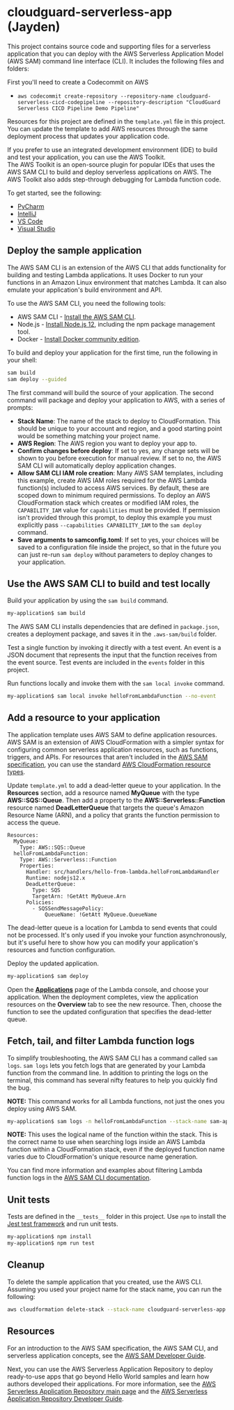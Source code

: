 # cloudguard-serverless-app (Jayden)

This project contains source code and supporting files for a serverless application that you can deploy with the AWS Serverless Application Model (AWS SAM) command line interface (CLI). It includes the following files and folders:

First you'll need to create a Codecommit on AWS

- `aws codecommit create-repository --repository-name cloudguard-serverless-cicd-codepipeline --repository-description "CloudGuard Serverless CICD Pipeline Demo Pipeline"` 


Resources for this project are defined in the `template.yml` file in this project. You can update the template to add AWS resources through the same deployment process that updates your application code.

If you prefer to use an integrated development environment (IDE) to build and test your application, you can use the AWS Toolkit.  
The AWS Toolkit is an open-source plugin for popular IDEs that uses the AWS SAM CLI to build and deploy serverless applications on AWS. The AWS Toolkit also adds step-through debugging for Lambda function code. 

To get started, see the following:

* [PyCharm](https://docs.aws.amazon.com/toolkit-for-jetbrains/latest/userguide/welcome.html)
* [IntelliJ](https://docs.aws.amazon.com/toolkit-for-jetbrains/latest/userguide/welcome.html)
* [VS Code](https://docs.aws.amazon.com/toolkit-for-vscode/latest/userguide/welcome.html)
* [Visual Studio](https://docs.aws.amazon.com/toolkit-for-visual-studio/latest/user-guide/welcome.html)

## Deploy the sample application

The AWS SAM CLI is an extension of the AWS CLI that adds functionality for building and testing Lambda applications. It uses Docker to run your functions in an Amazon Linux environment that matches Lambda. It can also emulate your application's build environment and API.

To use the AWS SAM CLI, you need the following tools:

* AWS SAM CLI - [Install the AWS SAM CLI](https://docs.aws.amazon.com/serverless-application-model/latest/developerguide/serverless-sam-cli-install.html).
* Node.js - [Install Node.js 12](https://nodejs.org/en/), including the npm package management tool.
* Docker - [Install Docker community edition](https://hub.docker.com/search/?type=edition&offering=community).

To build and deploy your application for the first time, run the following in your shell:

```bash
sam build
sam deploy --guided
```

The first command will build the source of your application. The second command will package and deploy your application to AWS, with a series of prompts:

* **Stack Name**: The name of the stack to deploy to CloudFormation. This should be unique to your account and region, and a good starting point would be something matching your project name.
* **AWS Region**: The AWS region you want to deploy your app to.
* **Confirm changes before deploy**: If set to yes, any change sets will be shown to you before execution for manual review. If set to no, the AWS SAM CLI will automatically deploy application changes.
* **Allow SAM CLI IAM role creation**: Many AWS SAM templates, including this example, create AWS IAM roles required for the AWS Lambda function(s) included to access AWS services. By default, these are scoped down to minimum required permissions. To deploy an AWS CloudFormation stack which creates or modified IAM roles, the `CAPABILITY_IAM` value for `capabilities` must be provided. If permission isn't provided through this prompt, to deploy this example you must explicitly pass `--capabilities CAPABILITY_IAM` to the `sam deploy` command.
* **Save arguments to samconfig.toml**: If set to yes, your choices will be saved to a configuration file inside the project, so that in the future you can just re-run `sam deploy` without parameters to deploy changes to your application.

## Use the AWS SAM CLI to build and test locally

Build your application by using the `sam build` command.

```bash
my-application$ sam build
```

The AWS SAM CLI installs dependencies that are defined in `package.json`, creates a deployment package, and saves it in the `.aws-sam/build` folder.

Test a single function by invoking it directly with a test event. An event is a JSON document that represents the input that the function receives from the event source. Test events are included in the `events` folder in this project.

Run functions locally and invoke them with the `sam local invoke` command.

```bash
my-application$ sam local invoke helloFromLambdaFunction --no-event
```

## Add a resource to your application

The application template uses AWS SAM to define application resources. AWS SAM is an extension of AWS CloudFormation with a simpler syntax for configuring common serverless application resources, such as functions, triggers, and APIs. For resources that aren't included in the [AWS SAM specification](https://github.com/awslabs/serverless-application-model/blob/master/versions/2016-10-31.md), you can use the standard [AWS CloudFormation resource types](https://docs.aws.amazon.com/AWSCloudFormation/latest/UserGuide/aws-template-resource-type-ref.html).

Update `template.yml` to add a dead-letter queue to your application. In the **Resources** section, add a resource named **MyQueue** with the type **AWS::SQS::Queue**. Then add a property to the **AWS::Serverless::Function** resource named **DeadLetterQueue** that targets the queue's Amazon Resource Name (ARN), and a policy that grants the function permission to access the queue.

```
Resources:
  MyQueue:
    Type: AWS::SQS::Queue
  helloFromLambdaFunction:
    Type: AWS::Serverless::Function
    Properties:
      Handler: src/handlers/hello-from-lambda.helloFromLambdaHandler
      Runtime: nodejs12.x
      DeadLetterQueue:
        Type: SQS
        TargetArn: !GetAtt MyQueue.Arn
      Policies:
        - SQSSendMessagePolicy:
            QueueName: !GetAtt MyQueue.QueueName
```

The dead-letter queue is a location for Lambda to send events that could not be processed. It's only used if you invoke your function asynchronously, but it's useful here to show how you can modify your application's resources and function configuration.

Deploy the updated application.

```bash
my-application$ sam deploy
```

Open the [**Applications**](https://console.aws.amazon.com/lambda/home#/applications) page of the Lambda console, and choose your application. When the deployment completes, view the application resources on the **Overview** tab to see the new resource. Then, choose the function to see the updated configuration that specifies the dead-letter queue.

## Fetch, tail, and filter Lambda function logs

To simplify troubleshooting, the AWS SAM CLI has a command called `sam logs`. `sam logs` lets you fetch logs that are generated by your Lambda function from the command line. In addition to printing the logs on the terminal, this command has several nifty features to help you quickly find the bug.

**NOTE:** This command works for all Lambda functions, not just the ones you deploy using AWS SAM.

```bash
my-application$ sam logs -n helloFromLambdaFunction --stack-name sam-app --tail
```

**NOTE:** This uses the logical name of the function within the stack. This is the correct name to use when searching logs inside an AWS Lambda function within a CloudFormation stack, even if the deployed function name varies due to CloudFormation's unique resource name generation.

You can find more information and examples about filtering Lambda function logs in the [AWS SAM CLI documentation](https://docs.aws.amazon.com/serverless-application-model/latest/developerguide/serverless-sam-cli-logging.html).

## Unit tests

Tests are defined in the `__tests__` folder in this project. Use `npm` to install the [Jest test framework](https://jestjs.io/) and run unit tests.

```bash
my-application$ npm install
my-application$ npm run test
```

## Cleanup

To delete the sample application that you created, use the AWS CLI. Assuming you used your project name for the stack name, you can run the following:

```bash
aws cloudformation delete-stack --stack-name cloudguard-serverless-app
```

## Resources

For an introduction to the AWS SAM specification, the AWS SAM CLI, and serverless application concepts, see the [AWS SAM Developer Guide](https://docs.aws.amazon.com/serverless-application-model/latest/developerguide/what-is-sam.html).

Next, you can use the AWS Serverless Application Repository to deploy ready-to-use apps that go beyond Hello World samples and learn how authors developed their applications. For more information, see the [AWS Serverless Application Repository main page](https://aws.amazon.com/serverless/serverlessrepo/) and the [AWS Serverless Application Repository Developer Guide](https://docs.aws.amazon.com/serverlessrepo/latest/devguide/what-is-serverlessrepo.html).

